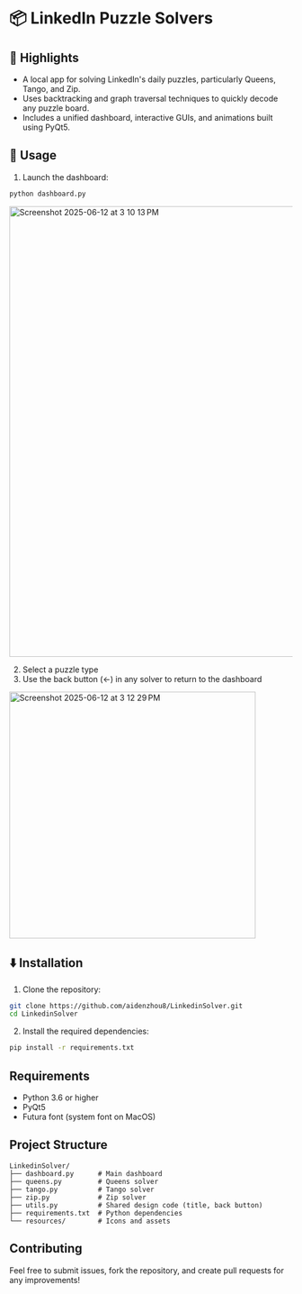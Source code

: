 # 📦 LinkedIn Puzzle Solvers

## 🌟 Highlights

- A local app for solving LinkedIn's daily puzzles, particularly Queens, Tango, and Zip.
- Uses backtracking and graph traversal techniques to quickly decode any puzzle board. 
- Includes a unified dashboard, interactive GUIs, and animations built using PyQt5. 

## 🚀 Usage

1. Launch the dashboard:
```bash
python dashboard.py
```
<img width="800" alt="Screenshot 2025-06-12 at 3 10 13 PM" src="https://github.com/user-attachments/assets/840bbbc6-7422-4b42-a71a-b8dd24854c22" />

2. Select a puzzle type
3. Use the back button (←) in any solver to return to the dashboard

<img width="438" alt="Screenshot 2025-06-12 at 3 12 29 PM" src="https://github.com/user-attachments/assets/b794ee7d-7aa4-4fc8-81a0-0595c184ad7c" />

## ⬇️ Installation

1. Clone the repository:
```bash
git clone https://github.com/aidenzhou8/LinkedinSolver.git
cd LinkedinSolver
```

2. Install the required dependencies:
```bash
pip install -r requirements.txt
```

## Requirements

- Python 3.6 or higher
- PyQt5
- Futura font (system font on MacOS)

## Project Structure

```
LinkedinSolver/
├── dashboard.py      # Main dashboard
├── queens.py         # Queens solver
├── tango.py          # Tango solver
├── zip.py            # Zip solver
├── utils.py          # Shared design code (title, back button)
├── requirements.txt  # Python dependencies
└── resources/        # Icons and assets
```

## Contributing

Feel free to submit issues, fork the repository, and create pull requests for any improvements!
